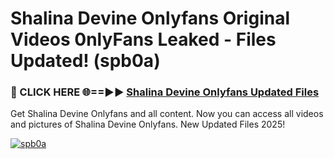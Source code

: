 # Shalina Devine Onlyfans Original Videos 0nlyFans Leaked - Files Updated! (spb0a)

<h3>🔴 CLICK HERE 🌐==►► <a href="https://tinyurl.com/2wckxsce" rel="nofollow">Shalina Devine Onlyfans Updated Files</a></h3>

Get Shalina Devine Onlyfans and all content. Now you can access all videos and pictures of Shalina Devine Onlyfans. New Updated Files 2025!

[![spb0a](https://i.imgur.com/AFduVYN.gif)](https://tinyurl.com/2wckxsce)
